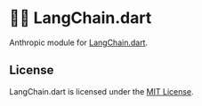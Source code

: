 # 🦜️🔗 LangChain.dart

Anthropic module for [LangChain.dart](https://github.com/davidmigloz/langchain_dart).

## License

LangChain.dart is licensed under the
[MIT License](https://github.com/davidmigloz/langchain_dart/blob/main/LICENSE).
